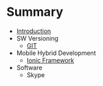 # Summary

* [Introduction](README.md)
* SW Versioning
   * [GIT](SW_Versioning/git.md)
* Mobile Hybrid Development
   * [Ionic Framework](mobile_hybrid_developement/ionic_framework.md)
* Software
   * Skype

